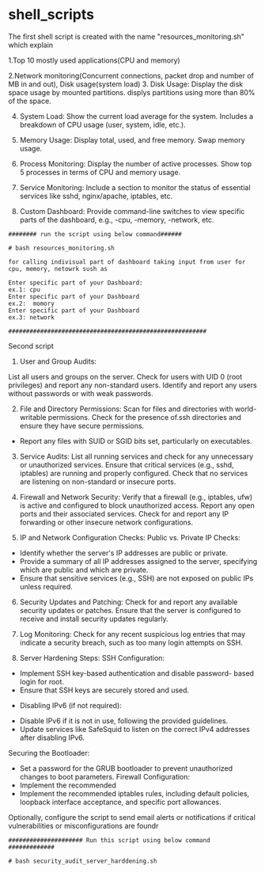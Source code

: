 # shell_scripts
The first shell script is created with the name "resources_monitoring.sh" which explain

1.Top 10 mostly used applications(CPU and memory)

2.Network monitoring(Concurrent connections, packet drop and number of MB in and out),
Disk usage(system load)
3. Disk Usage:
Display the disk space usage by mounted partitions.
displys partitions using more than 80% of the space.

4. System Load:
Show the current load average for the system.
Includes a breakdown of CPU usage (user, system, idle, etc.).

5. Memory Usage:
Display total, used, and free memory.
Swap memory usage.

6. Process Monitoring:
Display the number of active processes.
Show top 5 processes in terms of CPU and memory usage.

7. Service Monitoring:
Include a section to monitor the status of essential services like sshd, nginx/apache, iptables, etc.

8. Custom Dashboard:
Provide command-line switches to view specific parts of the dashboard, e.g., -cpu, -memory, -network, etc.

```
######## run the script using below command######

# bash resources_monitoring.sh

for calling indivisual part of dashboard taking input from user for
cpu, memory, netowrk sush as

Enter specific part of your Dashboard:
ex.1: cpu
Enter specific part of your Dashboard
ex.2:  momory
Enter specific part of your Dashboard
ex.3: network

########################################################
```
Second script 


1. User and Group Audits:

List all users and groups on the server.
Check for users with UID 0 (root privileges) and report any non-standard users.
Identify and report any users without passwords or with weak passwords.

2. File and Directory Permissions:
Scan for files and directories with world- writable permissions.
Check for the presence of.ssh directories and ensure they have secure permissions.
- Report any files with SUID or SGID bits set, particularly on executables.

3. Service Audits:
List all running services and check for any unnecessary or unauthorized services. Ensure that critical services (e.g., sshd, iptables) are running and properly configured.
Check that no services are listening on non-standard or insecure ports.

4. Firewall and Network Security:
Verify that a firewall (e.g., iptables, ufw) is active and configured to block unauthorized access.
Report any open ports and their associated services.
Check for and report any IP forwarding or other insecure network configurations.

5. IP and Network Configuration Checks:
Public vs. Private IP Checks:
* Identify whether the server's IP addresses are public or private.
* Provide a summary of all IP addresses assigned to the server, specifying which are public and which are private.
* Ensure that sensitive services (e.g., SSH) are not exposed on public IPs unless required.

6. Security Updates and Patching:
Check for and report any available security updates or patches.
Ensure that the server is configured to receive and install security updates regularly.

7. Log Monitoring:
Check for any recent suspicious log entries that may indicate a security breach, such as too many login attempts on SSH.

8. Server Hardening Steps:
SSH Configuration:
* Implement SSH key-based authentication and disable password- based login for root.
* Ensure that SSH keys are securely stored and used.
- Disabling IPv6 (if not required):
* Disable IPv6 if it is not in use, following the provided guidelines.
* Update services like SafeSquid to listen on the correct IPv4 addresses after disabling IPv6.

Securing the Bootloader:
* Set a password for the GRUB bootloader to prevent unauthorized changes to boot parameters.
Firewall Configuration:
* Implement the recommended
* Implement the recommended iptables rules, including default policies, loopback interface acceptance, and specific port allowances.

Optionally, configure the script to send email alerts or notifications if critical vulnerabilities or misconfigurations are foundr

```
##################### Run this script using below command #############

# bash security_audit_server_harddening.sh
```
